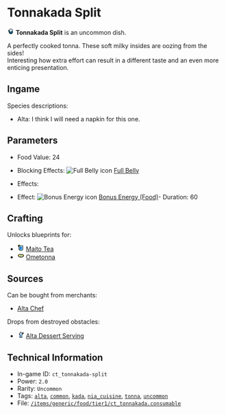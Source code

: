 # Tonnakada Split

<img src="https://raw.githubusercontent.com/Ceterai/Enternia/main/items/generic/food/tier1/ct_tonnakada.png" alt="Tonnakada Split icon" loading="lazy" height="16px" width="auto" /> **Tonnakada Split** is an uncommon dish.

A perfectly cooked tonna. These soft milky insides are oozing from the sides!  
Interesting how extra effort can result in a different taste and an even more enticing presentation.

## Ingame

Species descriptions:

- Alta: I think I will need a napkin for this one.

## Parameters

- Food Value: 24
- Blocking Effects: <img src="https://starbounder.org/mediawiki/images/6/60/Status_Well_Fed.png" alt="Full Belly icon" loading="lazy" height="16px" width="16px" /> [Full Belly](https://starbounder.org/Full_Belly)
- Effects: 

- Effect: <img src="https://starbounder.org/mediawiki/images/thumb/5/57/Status_Energy_Boost.png/48px-Status_Energy_Boost.png" alt="Bonus Energy icon" loading="lazy" height="16px" width="16px" /> [Bonus Energy (Food)](https://starbounder.org/Status_Effects#Stat_Boosts)- Duration: 60

## Crafting

Unlocks blueprints for:

- <img src="https://raw.githubusercontent.com/Ceterai/Enternia/main/items/generic/food/tier2/ct_maito_tea.png" alt="Maito Tea icon" loading="lazy" height="16px" width="auto" /> [Maito Tea](https://ceterai.github.io/MyEnternia/Wiki/MaitoTea)
- <img src="https://raw.githubusercontent.com/Ceterai/Enternia/main/items/generic/food/tier2/ct_ometonna.png" alt="Ometonna icon" loading="lazy" height="16px" width="auto" /> [Ometonna](https://ceterai.github.io/MyEnternia/Wiki/Ometonna)

## Sources

Can be bought from merchants:

- [Alta Chef](https://ceterai.github.io/MyEnternia/Wiki/AltaChef)

Drops from destroyed obstacles:

- <img src="https://raw.githubusercontent.com/Ceterai/Enternia/main/objects/alta/special/food/dessert/icon.png" alt="Alta Dessert Serving icon" loading="lazy" height="16px" width="auto" /> [Alta Dessert Serving](https://ceterai.github.io/MyEnternia/Wiki/AltaDessertServing)

## Technical Information

- In-game ID: `ct_tonnakada-split`
- Power: `2.0`
- Rarity: `Uncommon`
- Tags: [`alta`](https://ceterai.github.io/MyEnternia/Wiki/Tags/Alta), [`common`](https://ceterai.github.io/MyEnternia/Wiki/Tags/Common), [`kada`](https://ceterai.github.io/MyEnternia/Wiki/Tags/Kada), [`nia_cuisine`](https://ceterai.github.io/MyEnternia/Wiki/Tags/NiaCuisine), [`tonna`](https://ceterai.github.io/MyEnternia/Wiki/Tags/Tonna), [`uncommon`](https://ceterai.github.io/MyEnternia/Wiki/Tags/Uncommon)
- File: [`/items/generic/food/tier1/ct_tonnakada.consumable`](https://github.com/Ceterai/Enternia/blob/main/items/generic/food/tier1/ct_tonnakada.consumable)
